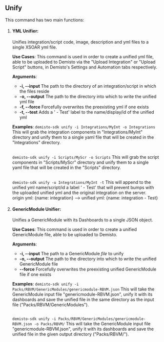 ## Unify

This command has two main functions:

1. #### YML Unifier:

    Unifies integration/script code, image, description and yml files to a single XSOAR yml file.

    **Use Cases**:
    This command is used in order to create a unified yml file, able to be uploaded to Demisto via the
    "Upload Integration" or "Upload Script" buttons, in Demisto's Settings and Automation tabs respectively.

    **Arguments**:
    * **-i, --input**
      The path to the directory of an integration/script in which the files reside
    * **-o, --output**
      The path to the directory into which to write the unified yml file
    * **-f, --force**
      Forcefully overwrites the preexisting yml if one exists
    * **-t, --test**
      Adds a ' - Test' label to the name/display/id of the unified yml 

    **Examples**:
    `demisto-sdk unify -i Integrations/MyInt -o Integrations`
    This will grab the integration components in "Integrations/MyInt" directory and unify them to a single yaml file
    that will be created in the "Integrations" directory.
    <br/><br/>

    `demisto-sdk unify -i Scripts/MyScr -o Scripts`
    This will grab the script components in "Scripts/MyScr" directory and unify them to a single yaml file
    that will be created in the "Scripts" directory.
    <br/><br/>

    `demisto-sdk unify -u Integrations/MyInt -t`
    This will append to the unified yml name/script/id a label ' - Test' that will prevent bumps
    with the uploaded unified yml and the original integration on the server. 
    origin yml: {name: integration} --> unified yml: {name: integration - Test}

2. #### GenericModule Unifier:

   Unifies a GenericModule with its Dashboards to a single JSON object.

   **Use Cases**:
   This command is used in order to create a unified GenericModule file, able to be uploaded to Demisto.

   **Arguments**:
   * **-i, --input**
     The path to a GenericModule *file* to unify
   * **-o, --output**
     The path to the directory into which to write the unified GenericModule file
   * **--force**
     Forcefully overwrites the preexisting unified GenericModule file if one exists

   **Examples**:
   `demisto-sdk unify -i Packs/RBVM/GenericModules/genericmodule-RBVM.json`
   This will take the GenericModule input file "genericmodule-RBVM.json", unify it with its dashboards and save
   the unified file in the same directory as the input file ("Packs/RBVM/GenericModules").
   <br/><br/>

   `demisto-sdk unify -i Packs/RBVM/GenericModules/genericmodule-RBVM.json -o Packs/RBVM/`
   This will take the GenericModule input file "genericmodule-RBVM.json", unify it with its dashboards and save
   the unified file in the given output directory ("Packs/RBVM/").
